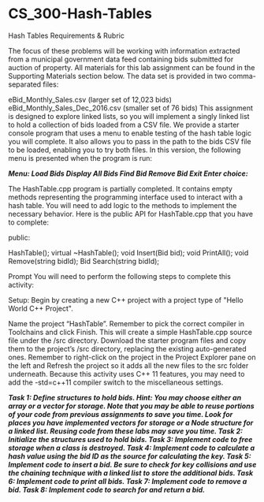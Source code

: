 # CS_300-Hash-Tables
Hash Tables 
Requirements & Rubric

The focus of these problems will be working with information extracted from a municipal government data feed containing bids submitted for auction of property. All materials for this lab assignment can be found in the Supporting Materials section below. The data set is provided in two comma-separated files:

eBid_Monthly_Sales.csv (larger set of 12,023 bids)
eBid_Monthly_Sales_Dec_2016.csv (smaller set of 76 bids)
This assignment is designed to explore linked lists, so you will implement a singly linked list to hold a collection of bids loaded from a CSV file. We provide a starter console program that uses a menu to enable testing of the hash table logic you will complete. It also allows you to pass in the path to the bids CSV file to be loaded, enabling you to try both files. In this version, the following menu is presented when the program is run:

***Menu:
Load Bids
Display All Bids
Find Bid
Remove Bid
Exit
Enter choice:***

The HashTable.cpp program is partially completed. It contains empty methods representing the programming interface used to interact with a hash table. You will need to add logic to the methods to implement the necessary behavior. Here is the public API for HashTable.cpp that you have to complete:

public:

HashTable();
virtual ~HashTable();
void Insert(Bid bid);
void PrintAll();
void Remove(string bidId);
Bid Search(string bidId);

Prompt
You will need to perform the following steps to complete this activity:

Setup: Begin by creating a new C++ project with a project type of "Hello World C++ Project".

Name the project “HashTable”. Remember to pick the correct compiler in Toolchains and click Finish. This will create a simple HashTable.cpp source file under the /src directory.
Download the starter program files and copy them to the project’s /src directory, replacing the existing auto-generated ones. Remember to right-click on the project in the Project Explorer pane on the left and Refresh the project so it adds all the new files to the src folder underneath.
Because this activity uses C++ 11 features, you may need to add the -std=c++11 compiler switch to the miscellaneous settings.

***Task 1: Define structures to hold bids. Hint: You may choose either an array or a vector for storage. Note that you may be able to reuse portions of your code from previous assignments to save you time. Look for places you have implemented vectors for storage or a Node structure for a linked list. Reusing code from these labs may save you time.
Task 2: Initialize the structures used to hold bids.
Task 3: Implement code to free storage when a class is destroyed.
Task 4: Implement code to calculate a hash value using the bid ID as the source for calculating the key.
Task 5: Implement code to insert a bid. Be sure to check for key collisions and use the chaining technique with a linked list to store the additional bids.
Task 6: Implement code to print all bids.
Task 7: Implement code to remove a bid.
Task 8: Implement code to search for and return a bid.***
